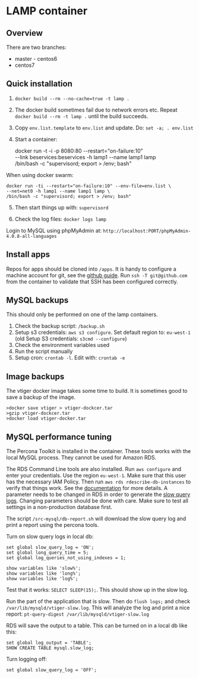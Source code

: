 LAMP container
=================

Overview
-------

There are two branches:

 * master - centos6
 * centos7 



Quick installation
------------------

1. `docker build --rm --no-cache=true -t lamp .`
2. The docker build sometimes fail due to network errors etc. Repeat
`docker build --rm -t lamp .` until the build succeeds.


3. Copy `env.list.template` to `env.list` and update. Do: `set -a; . env.list`

4. Start a container:

    docker run -t -i -p 8080:80 --restart="on-failure:10" \
    --link beservices:beservices -h lamp1 --name lamp1 lamp \
    /bin/bash -c "supervisord; export > /env; bash"

When using docker swarm:

    docker run -ti --restart="on-failure:10" --env-file=env.list \
    --net=net0 -h lamp1 --name lamp1 lamp \
    /bin/bash -c "supervisord; export > /env; bash"


5. Then start things up with: `supervisord`

6. Check the log files: `docker logs lamp`

Login to MySQL using phpMyAdmin at:
`http://localhost:PORT/phpMyAdmin-4.0.8-all-languages`


Install apps
------------

Repos for apps should be cloned into `/apps`. It is handy to configure
a machine account for git, see the
[github guide](https://developer.github.com/guides/managing-deploy-keys/).
Run `ssh -T git@github.com` from the container to validate that SSH has been
configured correctly.


MySQL backups
-------------

This should only be performed on one of the lamp containers.

1. Check the backup script: `/backup.sh`
2. Setup s3 credentials: `aws s3 configure`. Set default region to: `eu-west-1`  (old Setup S3 credentials: `s3cmd --configure`)
3. Check the environment variables used
4. Run the script manually
5. Setup cron: `crontab -l`. Edit with: `crontab -e`


Image backups
-------------

The vtiger docker image takes some time to build. It is sometimes good to save
a backup of the image.

	>docker save vtiger > vtiger-dockcer.tar
	>gzip vtiger-dockcer.tar
	>docker load vtiger-docker.tar


MySQL performance tuning
------------------------

The Percona Toolkit is installed in the container. These tools works with the
local MySQL process. They cannot be used for Amazon RDS.

The RDS Command Line tools are also installed. Run `aws configure` and enter
your credentials. Use the region `eu-west-1`. Make sure that this user has the
necessary IAM Policy. Then run `aws rds rdescribe-db-instances` to verify that
things work.
See the
[documentation](http://docs.aws.amazon.com/AmazonRDS/latest/CommandLineReference/Welcome.html)
for more details. A parameter needs to be changed in RDS in order to generate the
[slow query logs](http://docs.aws.amazon.com/AmazonRDS/latest/UserGuide/USER_LogAccess.Concepts.MySQL.html).
Changing parameters should be done with care. Make sure to test all settings in
a non-production database first.

The script `/src-mysql/db-report.sh` will download the slow query log and print
a report using the percona tools.

Turn on slow query logs in local db:

    set global slow_query_log = 'ON';
    set global long_query_time = 5;
    set global log_queries_not_using_indexes = 1;

    show variables like 'slow%';
    show variables like 'long%';
    show variables like 'log%';

Test that it works:  `SELECT SLEEP(15);`. This should show up in the slow log.

Run the part of the application that is slow. Then do `flush logs;` and check
`/var/lib/mysqld/vtiger-slow.log`. This will analyze the log and print a nice
report: `pt-query-digest /var/lib/mysqld/vtiger-slow.log`

RDS will save the output to a table. This can be turned on in a local db like
this:

    set global log_output = 'TABLE';
    SHOW CREATE TABLE mysql.slow_log;

Turn logging off:

    set global slow_query_log = 'OFF';

